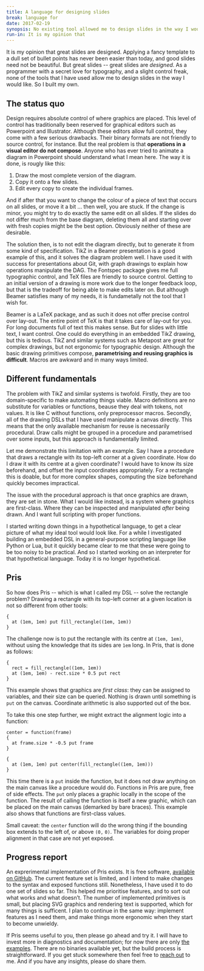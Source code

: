 ```yaml
---
title: A language for designing slides
break: language for
date: 2017-02-19
synopsis: No existing tool allowed me to design slides in the way I would like. So I built my own.
run-in: It is my opinion that
---
```


It is my opinion that great slides are designed.
Applying a fancy template to a dull set of bullet points has never been easier than today,
and good slides need not be beautiful.
But great slides -- great slides are *designed*.
As a programmer with a secret love for typography,
and a slight control freak,
none of the tools that I have used allow me to design slides in the way I would like.
So I built my own.

The status quo
--------------

Design requires absolute control of where graphics are placed.
This level of control has traditionally been reserved for graphical editors
such as Powerpoint and Illustrator.
Although these editors allow full control,
they come with a few serious drawbacks.
Their binary formats are not friendly to source control, for instance.
But the real problem is that **operations in a visual editor do not compose**.
Anyone who has ever tried to animate a diagram in Powerpoint
should understand what I mean here.
The way it is done, is rougly like this:

1. Draw the most complete version of the diagram.
2. Copy it onto a few slides.
3. Edit every copy to create the individual frames.

And if after that you want to change the colour of a piece of text
that occurs on all slides,
or move it a bit ...
then well, you are stuck.
If the change is minor,
you might try to do exactly the same edit on all slides.
If the slides do not differ much from the base diagram,
deleting them all and starting over with fresh copies might be the best option.
Obviously neither of these are desirable.

The solution then,
is to not edit the diagram directly,
but to generate it from some kind of specification.
TikZ in a Beamer presentation is a good example of this,
and it solves the diagram problem well.
I have used it with success for presentations about Git,
with graph drawings to explain how operations manipulate the DAG.
The Fontspec package gives me full typographic control,
and TeX files are friendly to source control.
Getting to an initial version of a drawing is more work
due to the longer feedback loop,
but that is the tradeoff for being able to make edits later on.
But although Beamer satisfies many of my needs,
it is fundametally not the tool that I wish for.

Beamer is a LaTeX package,
and as such it does not offer precise control over lay-out.
The entire point of TeX is that it takes care of lay-out for you.
For long documents full of text this makes sense.
But for slides with little text, I want control.
One could do everything in an embedded TikZ drawing,
but this is tedious.
TikZ and similar systems such as Metapost are great for complex drawings,
but not ergonomic for typographic design.
Although the basic drawing primitives compose,
**parametrising and reusing graphics is difficult**.
Macros are awkward and in many ways limited.

Different fundamentals
----------------------

The problem with TikZ and similar systems is twofold.
Firstly, they are too domain-specific to make automating things viable.
Macro definitions are no substitute for variables or functions,
beause they deal with tokens, not values.
It is like C without functions, only preprocessor macros.
Secondly, all of the drawing DSL<!---->s that I have used manipulate a canvas directly.
This means that the only available mechanism for reuse is necessarily procedural.
Draw calls might be grouped in a procedure and parametrised over some inputs,
but this approach is fundamentally limited.

Let me demonstrate this limitation with an example.
Say I have a procedure that draws a rectangle
with its top-left corner at a given coordinate.
How do I draw it with its centre at a given coordinate?
I would have to know its size beforehand,
and offset the input coordinates appropriately.
For a rectangle this is doable,
but for more complex shapes,
computing the size beforehand quickly becomes impractical.

The issue with the procedural approach
is that once graphics are drawn,
they are set in stone.
What I would like instead,
is a system where graphics are first-class.
Where they can be inspected and manipulated *after* being drawn.
And I want full scripting with proper functions.

I started writing down things in a hypothetical language,
to get a clear picture of what my ideal tool would look like.
For a while I investigated building an embedded DSL
in a general-purpose scripting language like Python or Lua,
but it quickly became clear to me
that these were going to be too noisy to be practical.
And so I started working on an interpreter for that hypothetical language.
Today it is no longer hypothetical.

Pris
----

So how does Pris
-- which is what I called my DSL
-- solve the rectangle problem?
Drawing a rectangle with its top-left corner at a given location
is not so different from other tools:

    {
      at (1em, 1em) put fill_rectangle((1em, 1em))
    }

The challenge now is to put the rectangle
with its centre at `(1em, 1em)`,
without using the knowledge that its sides are `1em` long.
In Pris, that is done as follows:

    {
      rect = fill_rectangle((1em, 1em))
      at (1em, 1em) - rect.size * 0.5 put rect
    }

This example shows that graphics are *first class*:
they can be assigned to variables,
and their size can be queried.
Nothing is drawn until something is `put` on the canvas.
Coordinate arithmetic is also supported out of the box.

To take this one step further,
we might extract the alignment logic into a function:

    center = function(frame)
    {
      at frame.size * -0.5 put frame
    }

    {
      at (1em, 1em) put center(fill_rectangle((1em, 1em)))
    }

This time there is a `put` inside the function,
but it does not draw anything on the main canvas like a procedure would do.
Functions in Pris are pure, free of side effects.
The `put` only places a graphic locally in the scope of the function.
The result of calling the function is itself a new graphic,
which can be placed on the main canvas (demarked by bare braces).
This example also shows that functions are first-class values.

Small caveat: the `center` function will do the wrong thing
if the bounding box extends to the left of, or above `(0,` `0)`.
The variables for doing proper alignment in that case are not yet exposed.

Progress report
---------------

An exprerimental implementation of Pris exists.
It is free software,
[available on GitHub](https://github.com/ruuda/pris#readme).
The current feature set is limited,
and I intend to make changes to the syntax and exposed functions still.
Nonetheless, I have used it to do one set of slides so far.
This helped me prioritise features,
and to sort out what works and what doesn’t.
The number of implemented primitives is small,
but placing SVG graphics and rendering text is supported,
which for many things is sufficent.
I plan to continue in the same way:
implement features as I need them,
and make things more ergonomic when they start to become unwieldy.

If Pris seems useful to you,
then please go ahead and try it.
I will have to invest more in diagnostics and documentation;
for now there are only [the examples](https://github.com/ruuda/pris/tree/master/examples).
There are no binaries available yet,
but the build process is straightforward.
If you get stuck somewhere then feel free to [reach out](/contact) to me.
And if you have any insights, please do share them.
